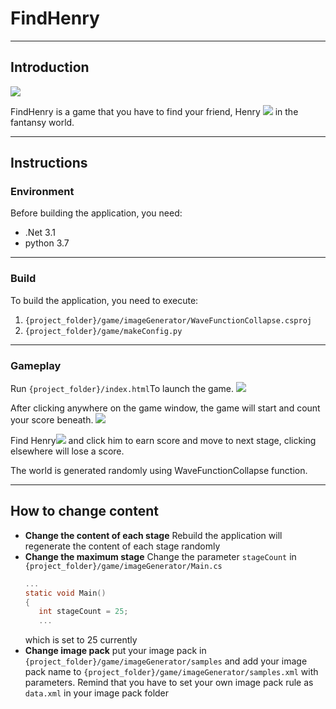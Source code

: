 # FindHenry
---

## Introduction
![](https://i.imgur.com/E8QB4d2.png)

FindHenry is a game that you have to find your friend, Henry
![](https://i.imgur.com/HnoXRiZ.png)
in the fantansy world. 

---

## Instructions
### Environment
Before building the application, you need:
 - .Net 3.1
 - python 3.7
----
### Build
To build the application, you need to execute:
 1.  ```{project_folder}/game/imageGenerator/WaveFunctionCollapse.csproj```
 2.  ```{project_folder}/game/makeConfig.py```

----
### Gameplay
Run ```{project_folder}/index.html```To launch the game.
![](https://i.imgur.com/lPSLoth.png)

After clicking anywhere on the game window, the game will start and count your score beneath.
![](https://i.imgur.com/L17DzA0.png)

Find Henry![](https://i.imgur.com/HnoXRiZ.png) and click him to earn score and move to next stage, clicking elsewhere will lose a score.

The world is generated randomly using WaveFunctionCollapse function.

----

## How to change content

 - **Change the content of each stage**
     Rebuild the application will regenerate the content of each stage randomly
 - **Change the maximum stage**
     Change the parameter ```stageCount``` in ```{project_folder}/game/imageGenerator/Main.cs```
     ```c sharp
     ...
     static void Main()
    {
        int stageCount = 25;
        ...
     ```
     which is set to 25 currently
 - **Change image pack**
    put your image pack in ```{project_folder}/game/imageGenerator/samples```
    and add your image pack name to  ```{project_folder}/game/imageGenerator/samples.xml``` with parameters.
    Remind that you have to set your own image pack rule as ```data.xml``` in your image pack folder

